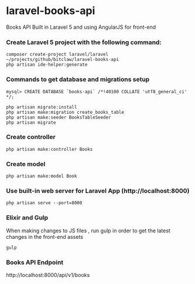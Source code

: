 # laravel-books-api

Books API Built in Laravel 5 and using AngularJS for front-end

### Create Laravel 5 project with the following command:

```shell
composer create-project laravel/laravel ~/projects/github/bitclaw/laravel-books-api
php artisan ide-helper:generate
```

### Commands to get database and migrations setup

```shell
mysql> CREATE DATABASE `books-api` /*!40100 COLLATE 'utf8_general_ci' */;

php artisan migrate:install
php artisan make:migration create_books_table
php artisan make:seeder BooksTableSeeder
php artisan migrate
```

### Create controller

```shell
php artisan make:controller Books
```

### Create model

```shell
php artisan make:model Book
```

### Use built-in web server for Laravel App (http://localhost:8000)

```shell
php artisan serve --port=8000
```

### Elixir and Gulp

When making changes to JS files , run gulp in order to get the latest changes in the front-end assets

```shell
gulp
```

### Books API Endpoint

http://localhost:8000/api/v1/books


